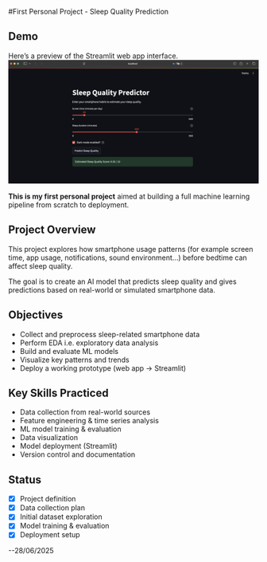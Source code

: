 #First  Personal Project - Sleep Quality Prediction
## Demo
Here’s a preview of the Streamlit web app interface.
![App Screenshot](app_screenshot.png)


 **This is my first personal project** aimed at building a full machine learning pipeline from scratch to deployment.

## Project Overview

This project explores how smartphone usage patterns (for example  screen time, app usage, notifications, sound environment...) before bedtime can affect sleep quality. 

The goal is to create an AI model that predicts sleep quality and gives predictions based on real-world or simulated smartphone data.

## Objectives

- Collect and preprocess sleep-related smartphone data
- Perform EDA i.e. exploratory data analysis
- Build and evaluate ML models
- Visualize key patterns and trends
- Deploy a working prototype (web app -> Streamlit)

## Key Skills Practiced

- Data collection from real-world sources
- Feature engineering & time series analysis
- ML model training & evaluation
- Data visualization
- Model deployment (Streamlit)
- Version control and documentation

##  Status

- [x] Project definition
- [x] Data collection plan
- [x] Initial dataset exploration
- [x] Model training & evaluation
- [x] Deployment setup

 --28/06/2025

